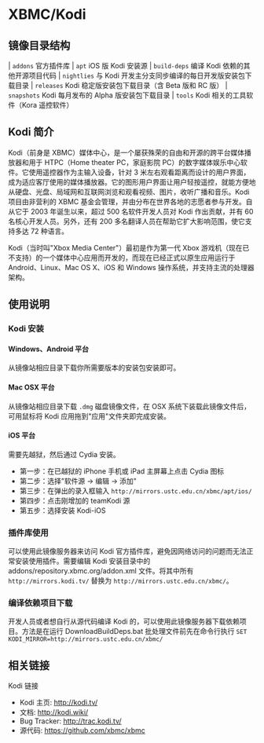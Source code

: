 # XBMC/Kodi

## 镜像目录结构

| `addons` 官方插件库
| `apt` iOS 版 Kodi 安装源
| `build-deps` 编译 Kodi 依赖的其他开源项目代码
| `nightlies` 与 Kodi 开发主分支同步编译的每日开发版安装包下载目录
| `releases` Kodi 稳定版安装包下载目录（含 Beta 版和 RC 版）
| `snapshots` Kodi 每月发布的 Alpha 版安装包下载目录
| `tools` Kodi 相关的工具软件（Kora 遥控软件）

## Kodi 简介

Kodi（前身是
XBMC）媒体中心，是一个屡获殊荣的自由和开源的跨平台媒体播放器和用于
HTPC（Home theater PC，家庭影院
PC）的数字媒体娱乐中心软件。它使用遥控器作为主输入设备，针对 3
米左右观看距离而设计的用户界面，成为适应客厅使用的媒体播放器。它的图形用户界面让用户轻按遥控，就能方便地从硬盘、光盘、局域网和互联网浏览和观看视频、图片，收听广播和音乐。Kodi
项目由非营利的 XBMC
基金会管理，并由分布在世界各地的志愿者参与开发。自从它于 2003
年诞生以来，超过 500 名软件开发人员对 Kodi 作出贡献，并有 60
名核心开发人员。另外，还有 200
多名翻译人员在帮助它扩大影响范围，使它支持多达 72 种语言。

Kodi（当时叫"Xbox Media Center"）最初是作为第一代 Xbox
游戏机（现在已不支持）的一个媒体中心应用而开发的，而现在已经正式以原生应用运行于
Android、Linux、Mac OS X、iOS 和 Windows
操作系统，并支持主流的处理器架构。

## 使用说明

### Kodi 安装

#### Windows、Android 平台

从镜像站相应目录下载你所需要版本的安装包安装即可。

#### Mac OSX 平台

从镜像站相应目录下载 `.dmg` 磁盘镜像文件，在 OSX
系统下装载此镜像文件后，可用鼠标将 Kodi 应用拖到"应用"文件夹即完成安装。

#### iOS 平台

需要先越狱，然后通过 Cydia 安装。

-   第一步：在已越狱的 iPhone 手机或 iPad 主屏幕上点击 Cydia 图标
-   第二步：选择"软件源 → 编辑 → 添加"
-   第三步：在弹出的录入框输入
    `http://mirrors.ustc.edu.cn/xbmc/apt/ios/`
-   第四步：点击刚增加的 teamKodi 源
-   第五步：选择安装 Kodi-iOS

### 插件库使用

可以使用此镜像服务器来访问 Kodi
官方插件库，避免因网络访问的问题而无法正常安装使用插件。需要编辑 Kodi
安装目录中的 addons/repository.xbmc.org/addon.xml 文件。将其中所有
`http://mirrors.kodi.tv/` 替换为 `http://mirrors.ustc.edu.cn/xbmc/`。

### 编译依赖项目下载

开发人员或者想自行从源代码编译 Kodi
的，可以使用此镜像服务器下载依赖项目。方法是在运行 DownloadBuildDeps.bat
批处理文件前先在命令行执行
`SET KODI_MIRROR=http://mirrors.ustc.edu.cn/xbmc/`

## 相关链接

Kodi 链接

-   Kodi 主页: <http://kodi.tv/>
-   文档: <http://kodi.wiki/>
-   Bug Tracker: <http://trac.kodi.tv/>
-   源代码: <https://github.com/xbmc/xbmc>
